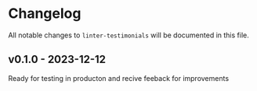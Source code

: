 # Changelog

All notable changes to `linter-testimonials` will be documented in this file.

## v0.1.0 - 2023-12-12

Ready for testing in producton and recive feeback for improvements
